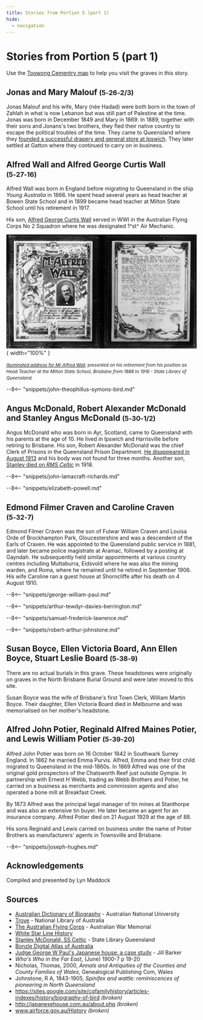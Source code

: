 ```yaml
---
title: Stories from Portion 5 (part 1)
hide:
  - navigation
---
```


# Stories from Portion 5 (part 1)  

Use the [Toowong Cementry map](../index.md#toowong-cemetery-map) to help you visit the graves in this story.


## Jonas and Mary Malouf <small>(5‑26‑2/3)</small>

Jonas Malouf and his wife, Mary (née Hadad) were both born in the town of Zahlah in what is now Lebanon but was still part of Palestine at the time. Jonas was born in December 1849 and Mary in 1869. In 1889, together with their sons and Jonans's two brothers, they fled their native country to escape the political troubles of the time. They came to Queensland where they [founded a successful drapery and general store at Ipswich](https://trove.nla.gov.au/newspaper/article/188745751). They later settled at Gatton where they continued to carry on in business. 

<!-- 
https://trove.nla.gov.au/newspaper/article/177221470?searchTerm=Malouf%20Draper
https://trove.nla.gov.au/newspaper/article/188734720
Jonas d. 	11-01-1940 https://trove.nla.gov.au/newspaper/article/40873705?searchTerm=Jonas%20Malouf 
Mary d. ca. 04-01-1930
-->

## Alfred Wall and Alfred George Curtis Wall <small>(5‑27‑16)</small>

Alfred Wall was born in England before migrating to Queensland in the ship *Young Australia* in 1866. He spent head several years as head teacher at Bowen State School and in 1899 became head teacher at Milton State School until his retirement in 1917.

His son, [Alfred George Curtis Wall](http://onesearch.slq.qld.gov.au/permalink/f/fhnkog/slq_alma21285295720002061) served in WWI in the Australian Flying Corps No 2 Squadron where he was designated 1^st^ Air Mechanic.

![Illuminated address for Mr Alfred Wall](../assets/alfred-wall-illuminated-address.jpg){ width="100%" }

*<small>[Illuminated address for Mr Alfred Wall](http://onesearch.slq.qld.gov.au/permalink/f/fhnkog/slq_alma21218453260002061), presented on his retirement from his position as Head Teacher at the Milton State School, Brisbane from 1888 to 1916 - State Library of Queensland. </small>*

--8<-- "snippets/john-theophillus-symons-bird.md"

## Angus McDonald, Robert Alexander McDonald and Stanley Angus McDonald <small>(5‑30‑1/2)</small>

Angus McDonald who was born in Ayr, Scotland, came to Queensland with his parents at the age of 10. He lived in Ipswich and Harrisville before retiring to Brisbane. His son, Robert Alexander McDonald was the chief Clerk of Prisons in the Queensland Prison Department. [He disappeared in August 1913](https://trove.nla.gov.au/newspaper/article/79111444) and his body was not found for three months. Another son, [Stanley died on *RMS Celtic*](https://trove.nla.gov.au/newspaper/article/220493577) in 1918.

--8<-- "snippets/john-lamacraft-richards.md"

--8<-- "snippets/elizabeth-powell.md"

## Edmond Filmer Craven and Caroline Craven <small>(5‑32‑7)</small>

Edmond Filmer Craven was the son of Fulwar William Craven and Louisa Orde of Brockhampton Park, Gloucestershire and was a descendent of the Earls of Craven. He was appointed to the Queensland public service in 1881, and later became police magistrate at Aramac, followed by a posting at Gayndah. He subsequently held similar appointments at various country centres including Muttaburra, Eidsvold where he was also the mining warden, and Roma, where he remained until he retired in September 1906. His wife Caroline ran a guest house at Shorncliffe after his death on 4 August 1910.

--8<-- "snippets/george-william-paul.md"

--8<-- "snippets/arthur-tewdyr-davies-berrington.md"

--8<-- "snippets/samuel-frederick-lawrence.md"

--8<-- "snippets/robert-arthur-johnstone.md"


## Susan Boyce, Ellen Victoria Board, Ann Ellen Boyce, Stuart Leslie Board <small>(5‑38‑9)</small>

There are no actual burials in this grave. These headstones were originally on graves in the North Brisbane Burial Ground and were later moved to this site. 

Susan Boyce was the wife of Brisbane's first Town Clerk, William Martin Boyce. Their daughter, Ellen Victoria Board died in Melbourne and was memorialised on her mother's headstone.

## Alfred John Potier, Reginald Alfred Maines Potier, and Lewis William Potier <small>(5‑39‑20)</small>

Alfred John Potier was born on 16 October 1842 in Southwark Surrey England. In 1862 he married Emma Purvis. Alfred, Emma and their first child migrated to Queensland in the mid-1860s. In 1869 Alfred was one of the original gold prospectors of the Chatsworth Reef just outside Gympie. In partnership with Ernest H Webb, trading as Webb Brothers and Potier, he carried on a business as merchants and commission agents and also operated a bone mill at Breakfast Creek. 

By 1873 Alfred was the principal legal manager of tin mines at Stanthorpe and was also an extensive tin buyer. He later became an agent for an insurance company. Alfred Potier died on 21 August 1929 at the age of 88.

His sons Reginald and Lewis carried on business under the name of Potier Brothers as manufacturers' agents in Townsville and Brisbane.

--8<-- "snippets/joseph-hughes.md"


## Acknowledgements

Compiled and presented by Lyn Maddock

## Sources

- [Australian Dictionary of Biography](https://adb.anu.edu.au) - Australian National University
- [Trove](https://trove.nla.gov.au) - National Library of Australia
- [The Australian Flying Corps](https://www.awm.gov.au/articles/first-world-war-flying) - Australian War Memorial
- [White Star Line History](https://www.whitestarhistory.com/celtic)
- [Stanley McDonald, SS Celtic](https://www.slq.qld.gov.au/blog/stanley-mcdonald-ss-celtic) - State Library Queensland
- [Bonzle Digital Atlas of Australia](http://www.bonzle.com/)
- [Judge George W Paul's Japanese house: a case study](https://eprints.qut.edu.au/46533/) - Jill Barker
- *Who's Who in the Far East*, (June) 1900-7 p 19-20
- Nicholas, Thomas, 2000, *Annals and Antiquities of the Counties and County Families of Wales*, Genealogical Publishing Com, Wales
- Johnstone, R A, 1843-1905, *Spinifex and wattle: reminiscences of pioneering in North Queensland* 
- https://sites.google.com/site/cqfamilyhistory/articles-indexes/history/biography-of-bird *(broken)*
- http://japanesehouse.com.au/about.php *(broken)*
- www.airforce.gov.au/History *(broken)*

<!--
<div class="noprint" markdown="1">

## Brochure

**[Download this walk](../assets/guides/portion5-part1.pdf)** - designed to be printed and folded in half to make an A5 brochure.

</div>
-->
